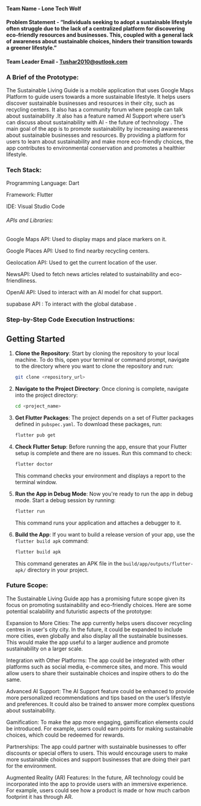 #### Team Name - Lone Tech Wolf
#### Problem Statement - “Individuals seeking to adopt a sustainable lifestyle often struggle due to the lack of a centralized platform for discovering eco-friendly resources and businesses. This, coupled with a general lack of awareness about sustainable choices, hinders their transition towards a greener lifestyle.”

#### Team Leader Email - Tushar2010@outlook.com

### A Brief of the Prototype:
The Sustainable Living Guide is a mobile application that uses Google Maps Platform to guide users towards a more sustainable lifestyle. It helps users discover sustainable businesses and resources in their city, such as recycling centers. It also has a community forum where people can talk about sustainability .It also has a feature named AI Support where user’s can discuss about sustainability with AI  - the future of technology . The main goal of the app is to promote sustainability by increasing awareness about sustainable businesses and resources. By providing a platform for users to learn about sustainability and make more eco-friendly choices, the app contributes to environmental conservation and promotes a healthier lifestyle.


  
### Tech Stack: 
Programming Language: Dart

Framework: Flutter

IDE: Visual Studio Code

###### APIs and Libraries:

  Google Maps API: Used to display maps and place markers on it.
  
  Google Places API: Used to find nearby recycling centers.
  
  Geolocation API: Used to get the current location of the user.
  
  NewsAPI: Used to fetch news articles related to sustainability and eco-friendliness.
  
  OpenAI API: Used to interact with an AI model for chat support.
  
  supabase API : To interact with the global database .


### Step-by-Step Code Execution Instructions:

## Getting Started


1. **Clone the Repository**: Start by cloning the repository to your local machine. To do this, open your terminal or command prompt, navigate to the directory where you want to clone the repository and run:

    ```bash
    git clone <repository_url>
    ```


2. **Navigate to the Project Directory**: Once cloning is complete, navigate into the project directory:

    ```bash
    cd <project_name>
    ```


3. **Get Flutter Packages**: The project depends on a set of Flutter packages defined in `pubspec.yaml`. To download these packages, run:

    ```bash
    flutter pub get
    ```

4. **Check Flutter Setup**: Before running the app, ensure that your Flutter setup is complete and there are no issues. Run this command to check:

    ```bash
    flutter doctor
    ```

   This command checks your environment and displays a report to the terminal window.

5. **Run the App in Debug Mode**: Now you're ready to run the app in debug mode. Start a debug session by running:

    ```bash
    flutter run
    ```

   This command runs your application and attaches a debugger to it.

6. **Build the App**: If you want to build a release version of your app, use the `flutter build apk` command:

    ```bash
    flutter build apk
    ```

   This command generates an APK file in the `build/app/outputs/flutter-apk/` directory in your project.






  
### Future Scope:
The Sustainable Living Guide app has a promising future scope given its focus on promoting sustainability and eco-friendly choices. Here are some potential scalability and futuristic aspects of the prototype:

Expansion to More Cities: The app currently helps users discover recycling centres in user's city city. In the future, it could be expanded to include more cities, even globally and also display all the sustainable businesses. This would make the app useful to a larger audience and promote sustainability on a larger scale.

Integration with Other Platforms: The app could be integrated with other platforms such as social media, e-commerce sites, and more. This would allow users to share their sustainable choices and inspire others to do the same.

Advanced AI Support: The AI Support feature could be enhanced to provide more personalized recommendations and tips based on the user’s lifestyle and preferences. It could also be trained to answer more complex questions about sustainability.

Gamification: To make the app more engaging, gamification elements could be introduced. For example, users could earn points for making sustainable choices, which could be redeemed for rewards.

Partnerships: The app could partner with sustainable businesses to offer discounts or special offers to users. This would encourage users to make more sustainable choices and support businesses that are doing their part for the environment.

Augmented Reality (AR) Features: In the future, AR technology could be incorporated into the app to provide users with an immersive experience. For example, users could see how a product is made or how much carbon footprint it has through AR.
   
